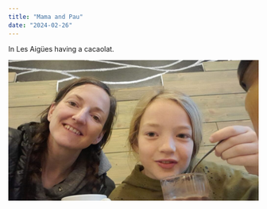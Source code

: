 ```yaml
---
title: "Mama and Pau"
date: "2024-02-26"
---
```


In Les Aigües having a cacaolat.

![](images/img-20240226-wa00008255358713543602088-1024x576.jpg)
